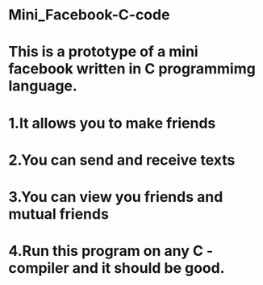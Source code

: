 # Mini_Facebook-C-code
# This is a prototype of a mini facebook written in C programmimg language.
# 1.It allows you to make friends 
# 2.You can send and receive texts 
# 3.You can view you friends and mutual friends 
# 4.Run this program on any C -compiler and it should be good.
